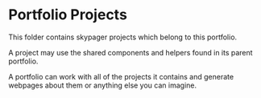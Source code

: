 # Portfolio Projects

This folder contains skypager projects which belong to this portfolio.

A project may use the shared components and helpers found in its parent portfolio.

A portfolio can work with all of the projects it contains and generate webpages about them or anything else you can imagine.
